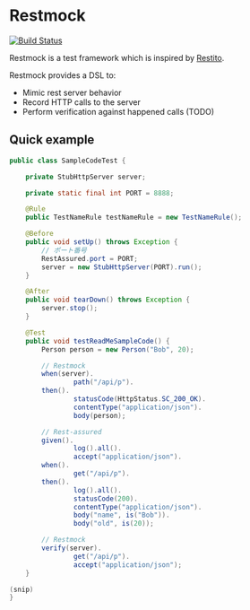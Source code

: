 # Restmock

[![Build Status](http://ci.buildria.com/job/restmock/badge/icon)](http://ci.buildria.com/job/restmock/)

Restmock is a test framework  which is inspired by [Restito](https://github.com/mkotsur/restito).

Restmock provides a DSL to:

 * Mimic rest server behavior
 * Record HTTP calls to the server
 * Perform verification against happened calls (TODO)


## Quick example


``` java
public class SampleCodeTest {

    private StubHttpServer server;

    private static final int PORT = 8888;

    @Rule
    public TestNameRule testNameRule = new TestNameRule();

    @Before
    public void setUp() throws Exception {
        // ポート番号
        RestAssured.port = PORT;
        server = new StubHttpServer(PORT).run();
    }

    @After
    public void tearDown() throws Exception {
        server.stop();
    }

    @Test
    public void testReadMeSampleCode() {
        Person person = new Person("Bob", 20);

        // Restmock
        when(server).
                path("/api/p").
        then().
                statusCode(HttpStatus.SC_200_OK).
                contentType("application/json").
                body(person);

        // Rest-assured
        given().
                log().all().
                accept("application/json").
        when().
                get("/api/p").
        then().
                log().all().
                statusCode(200).
                contentType("application/json").
                body("name", is("Bob")).
                body("old", is(20));

        // Restmock
        verify(server).
                get("/api/p").
                accept("application/json");
    }

(snip)
}
```
